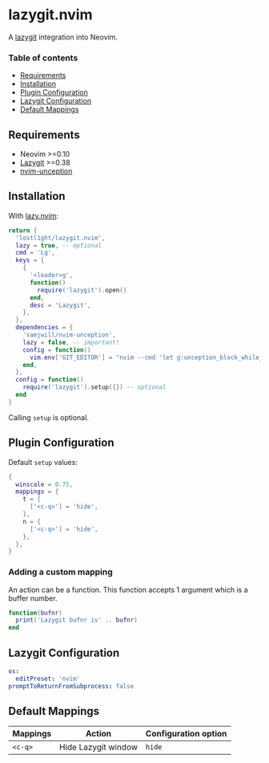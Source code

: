 # lazygit.nvim

A [lazygit](https://github.com/jesseduffield/lazygit) integration into Neovim.

### Table of contents

- [Requirements](#requirements)
- [Installation](#installation)
- [Plugin Configuration](#plugin-configuration)
- [Lazygit Configuration](#lazygit-configuration)
- [Default Mappings](#default-mappings)

## Requirements

- Neovim >=0.10
- [Lazygit](https://github.com/jesseduffield/lazygit) >=0.38
- [nvim-unception](https://github.com/samjwill/nvim-unception)

## Installation

With [lazy.nvim](https://github.com/folke/lazy.nvim):

```lua
return {
  'lostl1ght/lazygit.nvim',
  lazy = true, -- optional
  cmd = 'Lg',
  keys = {
    {
      '<leader>g',
      function()
        require('lazygit').open()
      end,
      desc = 'Lazygit',
    },
  },
  dependencies = {
    'samjwill/nvim-unception',
    lazy = false, -- important!
    config = function()
      vim.env['GIT_EDITOR'] = "nvim --cmd 'let g:unception_block_while_host_edits=1'"
    end,
  },
  config = function()
    require('lazygit').setup({}) -- optional
  end
}
```

Calling `setup` is optional.

## Plugin Configuration

Default `setup` values:

```lua
{
  winscale = 0.75,
  mappings = {
    t = {
      ['<c-q>'] = 'hide',
    },
    n = {
      ['<c-q>'] = 'hide',
    },
  },
}
```

### Adding a custom mapping

An action can be a function. This function accepts 1 argument which is a buffer number.

```lua
function(bufnr)
  print('Lazygit bufnr is' .. bufnr)
end
```

## Lazygit Configuration

```yaml
os:
  editPreset: 'nvim'
promptToReturnFromSubprocess: false
```

## Default Mappings

| Mappings | Action              | Configuration option |
|----------|---------------------|----------------------|
| `<c-q>`  | Hide Lazygit window | `hide`               |
